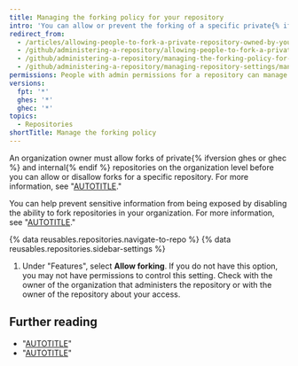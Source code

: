 ```yaml
---
title: Managing the forking policy for your repository
intro: 'You can allow or prevent the forking of a specific private{% ifversion ghes or ghec %} or internal{% endif %} repository owned by an organization.'
redirect_from:
  - /articles/allowing-people-to-fork-a-private-repository-owned-by-your-organization
  - /github/administering-a-repository/allowing-people-to-fork-a-private-repository-owned-by-your-organization
  - /github/administering-a-repository/managing-the-forking-policy-for-your-repository
  - /github/administering-a-repository/managing-repository-settings/managing-the-forking-policy-for-your-repository
permissions: People with admin permissions for a repository can manage the forking policy for the repository.
versions:
  fpt: '*'
  ghes: '*'
  ghec: '*'
topics:
  - Repositories
shortTitle: Manage the forking policy
---
```

An organization owner must allow forks of private{% ifversion ghes or ghec %} and internal{% endif %} repositories on the organization level before you can allow or disallow forks for a specific repository. For more information, see "[AUTOTITLE](/organizations/managing-organization-settings/managing-the-forking-policy-for-your-organization)."

You can help prevent sensitive information from being exposed by disabling the ability to fork repositories in your organization. For more information, see "[AUTOTITLE](/code-security/getting-started/best-practices-for-preventing-data-leaks-in-your-organization)."

{% data reusables.repositories.navigate-to-repo %}
{% data reusables.repositories.sidebar-settings %}
1. Under "Features", select **Allow forking**. If you do not have this option, you may not have permissions to control this setting. Check with the owner of the organization that administers the repository or with the owner of the repository about your access.

## Further reading

* "[AUTOTITLE](/pull-requests/collaborating-with-pull-requests/working-with-forks/about-forks)"
* "[AUTOTITLE](/organizations/managing-user-access-to-your-organizations-repositories/managing-repository-roles/repository-roles-for-an-organization)"
